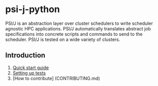 # psi-j-python



PSI/J is an abstraction layer over cluster schedulers to write scheduler agnostic HPC applications. PSI/J automatically translates abstract job specifications into concrete scripts and commands to send to the scheduler. PSI/J is tested on a wide variety of clusters.


## Introduction

1. [Quick start guide](QuickStart.md) 
2. [Setting up tests](README-testing.md)
3. [How to contribute] (CONTRIBUTING.md)
